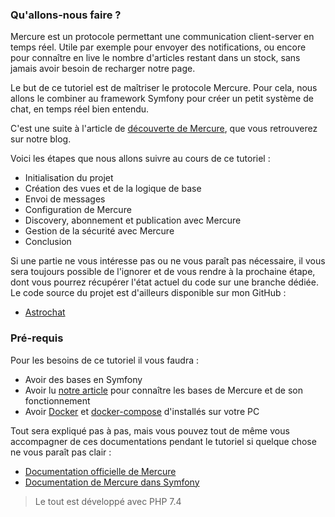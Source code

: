 ### Qu'allons-nous faire ?

Mercure est un protocole permettant une communication client-server en temps réel. Utile par exemple pour envoyer des notifications, ou encore pour connaître en live le nombre d'articles restant dans un stock, sans jamais avoir besoin de recharger notre page.

Le but de ce tutoriel est de maîtriser le protocole Mercure. Pour cela, nous allons le combiner au framework Symfony pour créer un petit système de chat, en temps réel bien entendu.

C'est une suite à l'article de [découverte de Mercure](https://blog.eleven-labs.com/fr/a-la-decouverte-de-mercure/), que vous retrouverez sur notre blog.

Voici les étapes que nous allons suivre au cours de ce tutoriel :
-   Initialisation du projet
-   Création des vues et de la logique de base
-   Envoi de messages
-   Configuration de Mercure
-   Discovery, abonnement et publication avec Mercure
-   Gestion de la sécurité avec Mercure
-   Conclusion

Si une partie ne vous intéresse pas ou ne vous paraît pas nécessaire, il vous sera toujours possible de l'ignorer et de vous rendre à la prochaine étape, dont vous pourrez récupérer l'état actuel du code sur une branche dédiée.
Le code source du projet est d'ailleurs disponible sur mon GitHub : 
-   [Astrochat](https://github.com/ArthurJCQ/astrochat)


### Pré-requis

Pour les besoins de ce tutoriel il vous faudra :

- Avoir des bases en Symfony
- Avoir lu [notre article](https://blog.eleven-labs.com/) pour connaître les bases de Mercure et de son fonctionnement
- Avoir [Docker](https://docs.docker.com/desktop/) et [docker-compose](https://docs.docker.com/compose/install/) d'installés sur votre PC

Tout sera expliqué pas à pas, mais vous pouvez tout de même vous accompagner de ces documentations pendant le tutoriel si quelque chose ne vous paraît pas clair :
-   [Documentation officielle de Mercure](https://mercure.rocks/docs)
-   [Documentation de Mercure dans Symfony](https://symfony.com/doc/current/mercure.html)

> Le tout est développé avec PHP 7.4
